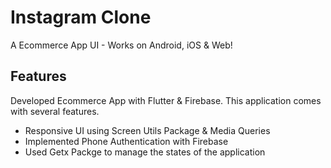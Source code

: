 # Instagram Clone

A Ecommerce App UI - Works on Android, iOS & Web! 

## Features
Developed Ecommerce App with Flutter & Firebase. This application comes with several features.
- Responsive UI using Screen Utils Package & Media Queries
- Implemented Phone Authentication with Firebase
- Used Getx Packge to manage the states of the application

